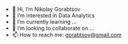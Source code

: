 - 👋 Hi, I’m Nikolay Gorabtsov
- 👀 I’m interested in Data Analytics
- 🌱 I’m currently learning ...
- 💞️ I’m looking to collaborate on ...
- 📫 How to reach me: gorabtsov@gmail.com
